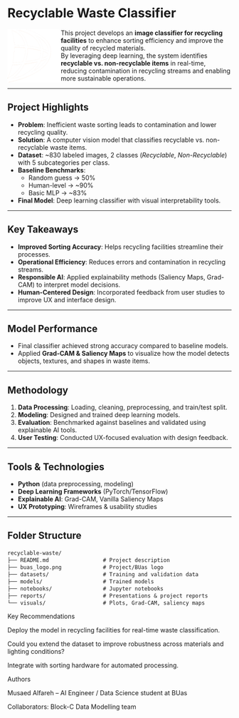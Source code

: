 # Recyclable Waste Classifier  

<img align="left" src="./projects/recyclable-waste/buas_logo.png" alt="BUas Logo" width="120"/>  

This project develops an **image classifier for recycling facilities** to enhance sorting efficiency and improve the quality of recycled materials.  
By leveraging deep learning, the system identifies **recyclable vs. non-recyclable items** in real-time, reducing contamination in recycling streams and enabling more sustainable operations.  

---

## Project Highlights
- **Problem**: Inefficient waste sorting leads to contamination and lower recycling quality.  
- **Solution**: A computer vision model that classifies recyclable vs. non-recyclable waste items.  
- **Dataset**: ~830 labeled images, 2 classes (*Recyclable*, *Non-Recyclable*) with 5 subcategories per class.  
- **Baseline Benchmarks**:  
  - Random guess → 50%  
  - Human-level → ~90%  
  - Basic MLP → ~83%  
- **Final Model**: Deep learning classifier with visual interpretability tools.  

---

## Key Takeaways
- **Improved Sorting Accuracy**: Helps recycling facilities streamline their processes.  
- **Operational Efficiency**: Reduces errors and contamination in recycling streams.  
- **Responsible AI**: Applied explainability methods (Saliency Maps, Grad-CAM) to interpret model decisions.  
- **Human-Centered Design**: Incorporated feedback from user studies to improve UX and interface design.  

---

## Model Performance
- Final classifier achieved strong accuracy compared to baseline models.  
- Applied **Grad-CAM & Saliency Maps** to visualize how the model detects objects, textures, and shapes in waste items.  

---

## Methodology
1. **Data Processing**: Loading, cleaning, preprocessing, and train/test split.  
2. **Modeling**: Designed and trained deep learning models.  
3. **Evaluation**: Benchmarked against baselines and validated using explainable AI tools.  
4. **User Testing**: Conducted UX-focused evaluation with design feedback.  

---

## Tools & Technologies
- **Python** (data preprocessing, modeling)  
- **Deep Learning Frameworks** (PyTorch/TensorFlow)  
- **Explainable AI**: Grad-CAM, Vanilla Saliency Maps  
- **UX Prototyping**: Wireframes & usability studies  

---

## Folder Structure
```plaintext
recyclable-waste/
├── README.md                 # Project description
├── buas_logo.png             # Project/BUas logo
├── datasets/                 # Training and validation data
├── models/                   # Trained models
├── notebooks/                # Jupyter notebooks
├── reports/                  # Presentations & project reports
└── visuals/                  # Plots, Grad-CAM, saliency maps
```
Key Recommendations

Deploy the model in recycling facilities for real-time waste classification.

Could you extend the dataset to improve robustness across materials and lighting conditions?

Integrate with sorting hardware for automated processing.

Authors

Musaed Alfareh – AI Engineer / Data Science student at BUas

Collaborators: Block-C Data Modelling team
